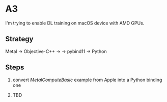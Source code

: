 # A3

I'm trying to enable DL training on macOS device with AMD GPUs.

## Strategy

Metal -> Objective-C++ -> -> pybind11 -> Python

## Steps

1. convert *MetalComputeBasic* example from Apple into a Python binding one

2. TBD